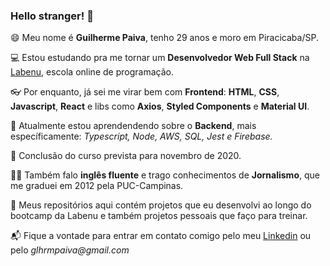 ### Hello stranger! 👋

😄 Meu nome é **Guilherme Paiva**, tenho 29 anos e moro em Piracicaba/SP.

💻 Estou estudando pra me tornar um **Desenvolvedor Web Full Stack** na [Labenu](https://www.labenu.com.br), escola online de programação.

👓 Por enquanto, já sei me virar bem com **Frontend**: **HTML**, **CSS**, **Javascript**, **React** e libs como **Axios**, **Styled Components** e **Material UI**.

🚀 Atualmente estou aprendendendo sobre o **Backend**, mais específicamente: _Typescript, Node, AWS, SQL, Jest e Firebase._

🏅 Conclusão do curso prevista para novembro de 2020.

🤹‍♂️ Também falo **inglês fluente** e trago conhecimentos de **Jornalismo**, que me graduei em 2012 pela PUC-Campinas.

🧪 Meus repositórios aqui contém projetos que eu desenvolvi ao longo do bootcamp da Labenu e também projetos pessoais que faço para treinar.

📬 Fique a vontade para entrar em contato comigo pelo meu [Linkedin](https://www.linkedin.com/in/glhrmpaiva/) ou pelo _glhrmpaiva@gmail.com_
